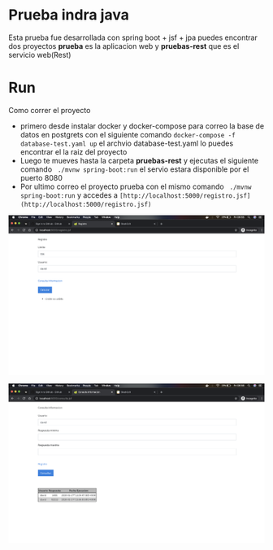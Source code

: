 # Prueba indra java

Esta prueba fue desarrollada con spring boot + jsf + jpa
puedes encontrar dos proyectos **prueba** es la aplicacion web y **pruebas-rest** que es el servicio web(Rest)

# Run

Como correr el proyecto
- primero desde instalar docker y docker-compose para correo la base de datos en postgrets con el siguiente comando `docker-compose -f database-test.yaml up` el archvio database-test.yaml lo puedes encontrar el la raiz del proyecto
- Luego te mueves hasta la carpeta **pruebas-rest** y ejecutas el siguiente comando ` ./mvnw spring-boot:run` el servio estara disponible por el puerto 8080
- Por ultimo correo el proyecto prueba con el mismo comando ` ./mvnw spring-boot:run` y accedes a `[http://localhost:5000/registro.jsf](http://localhost:5000/registro.jsf)` 


![enter image description here](https://github.com/kevincaicedo/prueba-indra/blob/master/image/Screen%20Shot%202020-01-17%20at%2006.55.53.png?raw=true)

![enter image description here](https://github.com/kevincaicedo/prueba-indra/blob/master/image/Screen%20Shot%202020-01-17%20at%2006.56.28.png?raw=true)
